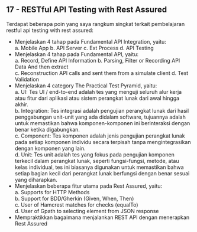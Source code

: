 ## 17 - RESTful API Testing with Rest Assured

Terdapat beberapa poin yang saya rangkum singkat terkait pembelajaran restful api testing with rest assured: <br>
- Menjelaskan 4 tahap pada Fundamental API Integration, yaitu: <br>
    a. Mobile App 
    b. API Server
    c. Ext Process
    d. API Testing
- Menjelaskan 4 tahap pada Fundamental API, yaitu: <br>
    a. Record, Define API Information
    b. Parsing, Filter or Recording API Data And then extract      
    c. Reconstruction API calls and sent them from a simulate client
    d. Test Validation 
- Menjelaskan 4 category The Practical Test Pyramid, yaitu: <br>
    a. UI: Tes UI / end-to-end adalah tes yang menguji seluruh alur kerja atau fitur dari aplikasi atau sistem perangkat lunak dari awal hingga akhir. <br>
    b. Integration: Tes integrasi adalah pengujian perangkat lunak dari hasil penggabungan unit-unit yang ada didalam software, tujuannya adalah untuk memastikan bahwa komponen-komponen ini berinteraksi dengan benar ketika digabungkan. <br>
    c. Component: Tes komponen adalah jenis pengujian perangkat lunak pada setiap komponen individu secara terpisah tanpa mengintegrasikan dengan komponen yang lain. <br>
    d. Unit: Tes unit adalah tes yang fokus pada pengujian komponen terkecil dalam perangkat lunak, seperti fungsi-fungsi, metode, atau kelas individual, tes ini biasanya digunakan untuk memastikan bahwa setiap bagian kecil dari perangkat lunak berfungsi dengan benar sesuai yang diharapkan. <br>
- Menjelaskan beberapa fitur utama pada Rest Assured, yaitu: <br>
    a. Supports for HTTP Methods <br>
    b. Support for BDD/Gherkin (Given, When, Then) <br>
    c. User of Hamcrest matches for checks (equalTo) <br> 
    d. User of Gpath to selecting element from JSON response <br>
- Mempraktikkan bagaimana menjalankan REST API dengan menerapkan Rest Assured
